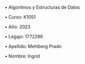 • Algoritmos y Estructuras de Datos

• Curso: K1051

• Año: 2023

• Legajo: 1772296

• Apellido: Mehlberg Prado

• Nombre: Ingrid
